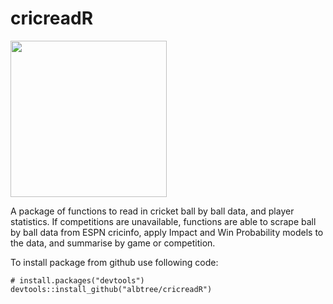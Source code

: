 # cricreadR
<img src="https://github.com/albtree/cricreadR/assets/88771954/74ab4059-3327-4180-8a39-e60ca18fecd3" width="250" height="250">

A package of functions to read in cricket ball by ball data, and player statistics. If competitions are unavailable, functions are able to scrape ball by ball data from ESPN cricinfo, apply Impact and Win Probability models to the data, and summarise by game or competition.

To install package from github use following code:
```
# install.packages("devtools")
devtools::install_github("albtree/cricreadR")

